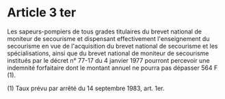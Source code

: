# Article 3 ter

Les sapeurs-pompiers de tous grades titulaires du brevet national de moniteur de secourisme et dispensant effectivement l'enseignement du secourisme en vue de l'acquisition du brevet national de secourisme et les spécialisations, ainsi que du brevet national de moniteur de secourisme institués par le décret n° 77-17 du 4 janvier 1977 pourront percevoir une indemnité forfaitaire dont le montant annuel ne pourra pas dépasser 564 F (1).

(1) Taux prévu par arrêté du 14 septembre 1983, art. 1er.
